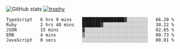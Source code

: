 ![GitHub stats](https://github-readme-stats.vercel.app/api?username=ksk001100&show_icons=true&theme=tokyonight)
[![trophy](https://github-profile-trophy.vercel.app/?username=ksk001100&theme=onedark)](https://github.com/ryo-ma/github-profile-trophy)

<!--START_SECTION:waka-->

```text
TypeScript   6 hrs 9 mins    ████████████████▓░░░░░░░░   66.20 %
Ruby         2 hrs 48 mins   ███████▓░░░░░░░░░░░░░░░░░   30.22 %
JSON         15 mins         ▓░░░░░░░░░░░░░░░░░░░░░░░░   02.85 %
ERB          4 mins          ▒░░░░░░░░░░░░░░░░░░░░░░░░   00.73 %
JavaScript   0 secs          ░░░░░░░░░░░░░░░░░░░░░░░░░   00.01 %
```

<!--END_SECTION:waka-->
